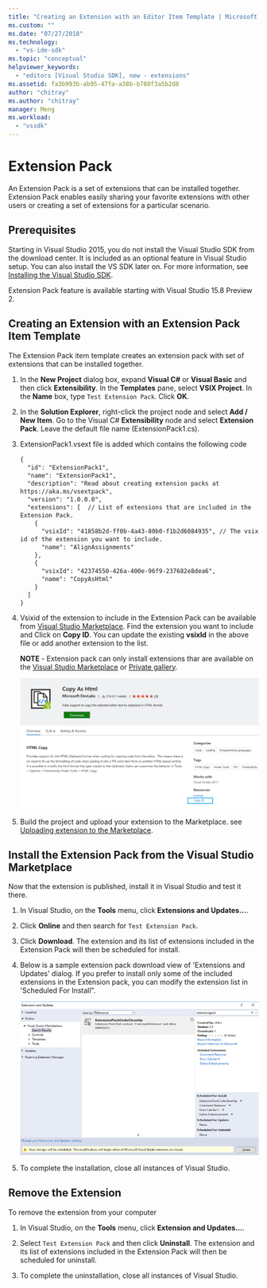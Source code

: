 ```yaml
---
title: "Creating an Extension with an Editor Item Template | Microsoft Docs"
ms.custom: ""
ms.date: "07/27/2018"
ms.technology: 
  - "vs-ide-sdk"
ms.topic: "conceptual"
helpviewer_keywords: 
  - "editors [Visual Studio SDK], new - extensions"
ms.assetid: fa3b993b-ab95-47fa-a38b-b788f3a5b2d8
author: "chitray"
ms.author: "chitray"
manager: Meng
ms.workload: 
  - "vssdk"
---
```

# Extension Pack
An Extension Pack is a set of extensions that can be installed together. Extension Pack enables easily sharing your favorite extensions with other users or creating a set of extensions for a particular scenario.
  
## Prerequisites  
 Starting in Visual Studio 2015, you do not install the Visual Studio SDK from the download center. It is included as an optional feature in Visual Studio setup. You can also install the VS SDK later on. For more information, see [Installing the Visual Studio SDK](../extensibility/installing-the-visual-studio-sdk.md).  

Extension Pack feature is available starting with Visual Studio 15.8 Preview 2.
  
## Creating an Extension with an Extension Pack Item Template  
 The Extension Pack item template creates an extension pack with set of extensions that can be installed together.
  
1.  In the **New Project** dialog box, expand **Visual C#** or **Visual Basic** and then click **Extensibility**. In the **Templates** pane, select **VSIX Project**. In the **Name** box, type `Test Extension Pack`. Click **OK**.  
  
2.  In the **Solution Explorer**, right-click the project node and select **Add / New Item**. Go to the Visual C# **Extensibility** node and select **Extension Pack**. Leave the default file name (ExtensionPack1.cs).  
  
3.  ExtensionPack1.vsext file is added which contains the following code


        {
          "id": "ExtensionPack1",
          "name": "ExtensionPack1",
          "description": "Read about creating extension packs at https://aka.ms/vsextpack",
          "version": "1.0.0.0",
          "extensions": [  // List of extensions that are included in the Extension Pack.
            {
              "vsixId": "41858b2d-ff0b-4a43-80b0-f1b2d6084935", // The vsix id of the extension you want to include.
              "name": "AlignAssignments"
            },
            {
              "vsixId": "42374550-426a-400e-96f9-237682e8dea6",
              "name": "CopyAsHtml"
            }
          ]
        }
 


4. Vsixid of the extension to include in the Extension Pack can be available from [Visual Studio Marketplace](https://marketplace.visualstudio.com/). Find the extension you want to include and Click on **Copy ID**. You can update the existing **vsixId** in the above file or add another extension to the list.
    
    **NOTE** - Extension pack can only install extensions thar are available on the [Visual Studio Marketplace](https://marketplace.visualstudio.com/) or [Private gallery](../extensibility/how-to-create-an-atom-feed-for-a-private-gallery.md).

    ![Copy VsixId from Marketplace](media/vsixid-marketplace.png)

5. Build the project and upload your extension to the Marketplace. see [Uploading extension to the Marketplace](../extensibility/walkthrough-publishing-a-visual-studio-extension.md). 
  
## Install the Extension Pack from the Visual Studio Marketplace

Now that the extension is published, install it in Visual Studio and test it there.

1. In Visual Studio, on the **Tools** menu, click **Extensions and Updates...**.

2. Click **Online** and then search for `Test Extension Pack`.

3. Click **Download**. The extension and its list of extensions included in the Extension Pack will then be scheduled for install.

4. Below is a sample extension pack download view of 'Extensions and Updates' dialog. If you prefer to install only some of the included extensions in the Extension pack, you can modify the extension list in 'Scheduled For Install".

    ![Download Extension Pack from Marketplace](media/vside-extesnoinpack.png)

4. To complete the installation, close all instances of Visual Studio.

## Remove the Extension

To remove the extension from your computer

1. In Visual Studio, on the **Tools** menu, click **Extension and Updates...**.

2. Select `Test Extension Pack` and then click **Uninstall**. The extension and its list of extensions included in the Extension Pack will then be scheduled for uninstall.

3. To complete the uninstallation, close all instances of Visual Studio.
